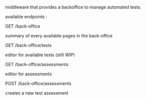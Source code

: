 middleware that provides a backoffice to manage automated tests.


available endpoints :

GET /back-office

summary of every available pages in the back-office

GET /back-office/tests

editor for available tests (still WIP)

GET /back-office/assessments

editor for assessments

POST /back-office/assessments

creates a new test assessment
